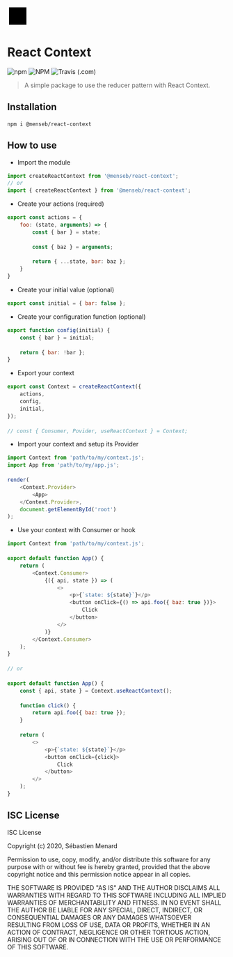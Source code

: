 [logo]: https://github.com/MenSeb/react-context/blob/master/demo/logo.svg "React context"

![React context][logo]

# React Context

![npm](https://img.shields.io/npm/v/@menseb/react-context-reducer)
![NPM](https://img.shields.io/npm/l/@menseb/react-context-reducer)
![Travis (.com)](https://img.shields.io/travis/com/MenSeb/react-context-reducer)

> A simple package to use the reducer pattern with React Context.

## Installation

```
npm i @menseb/react-context
```

## How to use

- Import the module

```javascript
import createReactContext from '@menseb/react-context';
// or
import { createReactContext } from '@menseb/react-context';
```

- Create your actions (required)

```javascript
export const actions = {
    foo: (state, arguments) => {
        const { bar } = state;

        const { baz } = arguments;

        return { ...state, bar: baz };
    }
}
```

- Create your initial value (optional)
```javascript
export const initial = { bar: false };
```

- Create your configuration function (optional)
```javascript
export function config(initial) {
    const { bar } = initial;

    return { bar: !bar };
}
```

- Export your context
```javascript
export const Context = createReactContext({
    actions,
    config,
    initial,
});

// const { Consumer, Povider, useReactContext } = Context;
```

- Import your context and setup its Provider
```javascript
import Context from 'path/to/my/context.js';
import App from 'path/to/my/app.js';

render(
    <Context.Provider>
        <App>
    </Context.Provider>,
    document.getElementById('root')
);
```

- Use your context with Consumer or hook
```javascript
import Context from 'path/to/my/context.js';

export default function App() {
    return (
        <Context.Consumer>
            {({ api, state }) => (
                <>
                    <p>{`state: ${state}`}</p>
                    <button onClick={() => api.foo({ baz: true })}>
                        Click
                    </button>
                </>
            )}
        </Context.Consumer>
    );
}

// or

export default function App() {
    const { api, state } = Context.useReactContext();

    function click() {
        return api.foo({ baz: true });
    }

    return (
        <>
            <p>{`state: ${state}`}</p>
            <button onClick={click}>
                Click
            </button>
        </>
    );
}
```

## ISC License

ISC License

Copyright (c) 2020, Sébastien Menard

Permission to use, copy, modify, and/or distribute this software for any
purpose with or without fee is hereby granted, provided that the above
copyright notice and this permission notice appear in all copies.

THE SOFTWARE IS PROVIDED "AS IS" AND THE AUTHOR DISCLAIMS ALL WARRANTIES
WITH REGARD TO THIS SOFTWARE INCLUDING ALL IMPLIED WARRANTIES OF
MERCHANTABILITY AND FITNESS. IN NO EVENT SHALL THE AUTHOR BE LIABLE FOR
ANY SPECIAL, DIRECT, INDIRECT, OR CONSEQUENTIAL DAMAGES OR ANY DAMAGES
WHATSOEVER RESULTING FROM LOSS OF USE, DATA OR PROFITS, WHETHER IN AN
ACTION OF CONTRACT, NEGLIGENCE OR OTHER TORTIOUS ACTION, ARISING OUT OF
OR IN CONNECTION WITH THE USE OR PERFORMANCE OF THIS SOFTWARE.